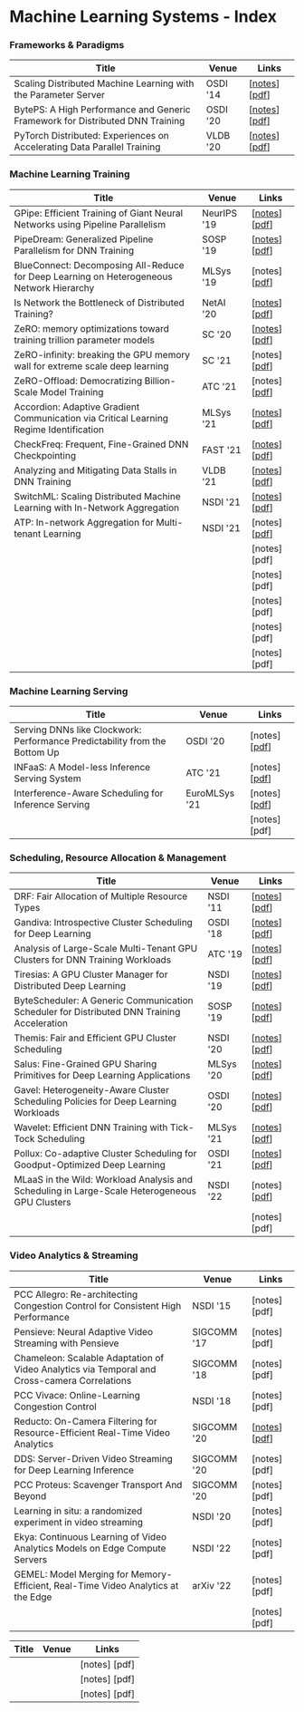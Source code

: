 # Machine Learning Systems - Index

### Frameworks & Paradigms

| Title                                                                         | Venue    | Links                                                                                                                                                      |
| ----------------------------------------------------------------------------- | -------- | ---------------------------------------------------------------------------------------------------------------------------------------------------------- |
| Scaling Distributed Machine Learning with the Parameter Server                | OSDI '14 | \[[notes](scaling-distributed-machine-learning-with-the-parameter-server.md)] \[[pdf](http://www.cs.cmu.edu/\~muli/file/parameter\_server\_osdi14.pdf)]    |
| BytePS: A High Performance and Generic Framework for Distributed DNN Training | OSDI '20 | \[[notes](byteps-a-high-performance-and-generic-framework-for-distributed-dnn-training.md)] \[[pdf](https://www.usenix.org/system/files/osdi20-jiang.pdf)] |
| PyTorch Distributed: Experiences on Accelerating Data Parallel Training       | VLDB '20 | \[[notes](pytorch-distributed-experiences-on-accelerating-data-parallel-training.md)] \[[pdf](https://arxiv.org/pdf/2006.15704.pdf)]                       |

### Machine Learning Training

| Title                                                                                    | Venue       | Links                                                                                                                                                                                                   |
| ---------------------------------------------------------------------------------------- | ----------- | ------------------------------------------------------------------------------------------------------------------------------------------------------------------------------------------------------- |
| GPipe: Efficient Training of Giant Neural Networks using Pipeline Parallelism            | NeurIPS '19 | \[[notes](gpipe-efficient-training-of-giant-neural-networks-using-pipeline-parallelism.md)] \[[pdf](https://papers.nips.cc/paper/2019/file/093f65e080a295f8076b1c5722a46aa2-Paper.pdf)]                 |
| PipeDream: Generalized Pipeline Parallelism for DNN Training                             | SOSP '19    | \[[notes](pipedream-generalized-pipeline-parallelism-for-dnn-training.md)] \[[pdf](https://arxiv.org/pdf/1806.03377.pdf)]                                                                               |
| BlueConnect: Decomposing All-Reduce for Deep Learning on Heterogeneous Network Hierarchy | MLSys '19   | \[notes] \[[pdf](https://mlsys.org/Conferences/2019/doc/2019/130.pdf)]                                                                                                                                  |
| Is Network the Bottleneck of Distributed Training?                                       | NetAI '20   | \[[notes](is-network-the-bottleneck-of-distributed-training.md)] \[[pdf](https://dl.acm.org/doi/pdf/10.1145/3405671.3405810)]                                                                           |
| ZeRO: memory optimizations toward training trillion parameter models                     | SC '20      | \[[notes](zero-memory-optimizations-toward-training-trillion-parameter-models.md)] \[[pdf](https://arxiv.org/pdf/1910.02054.pdf)]                                                                       |
| ZeRO-infinity: breaking the GPU memory wall for extreme scale deep learning              | SC '21      | \[notes] \[[pdf](https://arxiv.org/pdf/2104.07857.pdf)]                                                                                                                                                 |
| ZeRO-Offload: Democratizing Billion-Scale Model Training                                 | ATC '21     | \[notes] \[[pdf](http://pasalabs.org/papers/2021/ATC21\_zero-offload.pdf)]                                                                                                                              |
| Accordion: Adaptive Gradient Communication via Critical Learning Regime Identification   | MLSys '21   | \[[notes](accordion-adaptive-gradient-communication-via-critical-learning-regime-identification.md)] \[[pdf](https://proceedings.mlsys.org/paper/2021/file/1d7f7abc18fcb43975065399b0d1e48e-Paper.pdf)] |
| CheckFreq: Frequent, Fine-Grained DNN Checkpointing                                      | FAST '21    | \[[notes](checkfreq-frequent-fine-grained-dnn-checkpointing.md)] \[[pdf](https://www.usenix.org/system/files/fast21-mohan.pdf)]                                                                         |
| Analyzing and Mitigating Data Stalls in DNN Training                                     | VLDB '21    | \[[notes](analyzing-and-mitigating-data-stalls-in-dnn-training.md)] \[[pdf](https://www.cs.utexas.edu/\~vijay/papers/vldb21-datastalls.pdf)]                                                            |
| SwitchML: Scaling Distributed Machine Learning with In-Network Aggregation               | NSDI '21    | \[[notes](switchml-scaling-distributed-machine-learning-with-in-network-aggregation.md)] \[[pdf](https://www.usenix.org/system/files/nsdi21-sapio.pdf)]                                                 |
| ATP: In-network Aggregation for Multi-tenant Learning                                    | NSDI '21    | \[notes] \[[pdf](https://www.usenix.org/system/files/nsdi21-lao.pdf)]                                                                                                                                   |
|                                                                                          |             | \[notes] \[pdf]                                                                                                                                                                                         |
|                                                                                          |             | \[notes] \[pdf]                                                                                                                                                                                         |
|                                                                                          |             | \[notes] \[pdf]                                                                                                                                                                                         |
|                                                                                          |             | \[notes] \[pdf]                                                                                                                                                                                         |
|                                                                                          |             | \[notes] \[pdf]                                                                                                                                                                                         |

### Machine Learning Serving

| Title                                                                      | Venue         | Links                                                                      |
| -------------------------------------------------------------------------- | ------------- | -------------------------------------------------------------------------- |
| Serving DNNs like Clockwork: Performance Predictability from the Bottom Up | OSDI '20      | \[notes] \[[pdf](https://www.usenix.org/system/files/osdi20-gujarati.pdf)] |
| INFaaS: A Model-less Inference Serving System                              | ATC '21       | \[notes] \[[pdf](https://www.usenix.org/system/files/atc21-romero.pdf)]    |
| Interference-Aware Scheduling for Inference Serving                        | EuroMLSys '21 | \[notes] \[[pdf](https://dl.acm.org/doi/pdf/10.1145/3437984.3458837)]      |
|                                                                            |               | \[notes] \[pdf]                                                            |



### Scheduling, Resource Allocation & Management

| Title                                                                                         | Venue     | Links                                                                                                                                                                      |
| --------------------------------------------------------------------------------------------- | --------- | -------------------------------------------------------------------------------------------------------------------------------------------------------------------------- |
| DRF: Fair Allocation of Multiple Resource Types                                               | NSDI '11  | \[[notes](dominant-resource-fairness-fair-allocation-of-multiple-resource-types.md)] \[[pdf](https://cs.stanford.edu/\~matei/papers/2011/nsdi\_drf.pdf)]                   |
| Gandiva: Introspective Cluster Scheduling for Deep Learning                                   | OSDI '18  | \[[notes](gandiva-introspective-cluster-scheduling-for-deep-learning.md)] \[[pdf](https://www.usenix.org/system/files/osdi18-xiao.pdf)]                                    |
| Analysis of Large-Scale Multi-Tenant GPU Clusters for DNN Training Workloads                  | ATC '19   | \[[notes](analysis-of-large-scale-multi-tenant-gpu-clusters-for-dnn-training-workloads.md)] \[[pdf](https://www.usenix.org/system/files/atc19-jeon.pdf)]                   |
| Tiresias: A GPU Cluster Manager for Distributed Deep Learning                                 | NSDI '19  | \[[notes](tiresias-a-gpu-cluster-manager-for-distributed-deep-learning.md)] \[[pdf](https://www.usenix.org/system/files/nsdi19-gu.pdf)]                                    |
| ByteScheduler: A Generic Communication Scheduler for Distributed DNN Training Acceleration    | SOSP '19  | \[[notes](bytescheduler-a-generic-communication-scheduler-for-distributed-dnn-training-acceleration.md)] \[[pdf](https://i.cs.hku.hk/\~cwu/papers/yhpeng-sosp19.pdf)]      |
| Themis: Fair and Efficient GPU Cluster Scheduling                                             | NSDI '20  | \[[notes](themis-fair-and-efficient-gpu-cluster-scheduling.md)] \[[pdf](https://www.usenix.org/system/files/nsdi20-paper-mahajan.pdf)]                                     |
| Salus: Fine-Grained GPU Sharing Primitives for Deep Learning Applications                     | MLSys '20 | \[[notes](salus-fine-grained-gpu-sharing-primitives-for-deep-learning-applications.md)] \[[pdf](https://www.mosharaf.com/wp-content/uploads/salus-mlsys20.pdf)]            |
| Gavel: Heterogeneity-Aware Cluster Scheduling Policies for Deep Learning Workloads            | OSDI '20  | \[[notes](gavel-heterogeneity-aware-cluster-scheduling-policies-for-deep-learning-workloads.md)] \[[pdf](https://cs.stanford.edu/\~matei/papers/2020/osdi\_gavel.pdf)]     |
| Wavelet: Efficient DNN Training with Tick-Tock Scheduling                                     | MLSys '21 | \[[notes](wavelet-efficient-dnn-training-with-tick-tock-scheduling.md)] \[[pdf](https://proceedings.mlsys.org/paper/2021/file/c81e728d9d4c2f636f067f89cc14862c-Paper.pdf)] |
| Pollux: Co-adaptive Cluster Scheduling for Goodput-Optimized Deep Learning                    | OSDI '21  | \[[notes](pollux-co-adaptive-cluster-scheduling-for-goodput-optimized-deep-learning.md)] \[[pdf](https://www.pdl.cmu.edu/PDL-FTP/CloudComputing/osdi21-pollux.pdf)]        |
| MLaaS in the Wild: Workload Analysis and Scheduling in Large-Scale Heterogeneous GPU Clusters | NSDI '22  | \[notes] \[[pdf](https://qzweng.github.io/files/2022NSDI-MLaaS-Weng.pdf)]                                                                                                  |
|                                                                                               |           | \[notes] \[pdf]                                                                                                                                                            |



### Video Analytics & Streaming



| Title                                                                                        | Venue       | Links                                                                                                                                                                           |
| -------------------------------------------------------------------------------------------- | ----------- | ------------------------------------------------------------------------------------------------------------------------------------------------------------------------------- |
| PCC Allegro: Re-architecting Congestion Control for Consistent High Performance              | NSDI '15    | \[notes] \[pdf]                                                                                                                                                                 |
| Pensieve: Neural Adaptive Video Streaming with Pensieve                                      | SIGCOMM '17 | \[notes] \[pdf]                                                                                                                                                                 |
| Chameleon: Scalable Adaptation of Video Analytics via Temporal and Cross-camera Correlations | SIGCOMM '18 | \[notes] \[pdf]                                                                                                                                                                 |
| PCC Vivace: Online-Learning Congestion Control                                               | NSDI '18    | \[notes] \[pdf]                                                                                                                                                                 |
| Reducto: On-Camera Filtering for Resource-Efficient Real-Time Video Analytics                | SIGCOMM '20 | \[[notes](reducto-on-camera-filtering-for-resource-efficient-real-time-video-analytics.md)] \[[pdf](https://www.cs.princeton.edu/\~ravian/publications/reducto\_sigcomm20.pdf)] |
| DDS: Server-Driven Video Streaming for Deep Learning Inference                               | SIGCOMM '20 | \[notes] \[pdf]                                                                                                                                                                 |
| PCC Proteus: Scavenger Transport And Beyond                                                  | SIGCOMM '20 | \[notes] \[pdf]                                                                                                                                                                 |
| Learning in situ: a randomized experiment in video streaming                                 | NSDI '20    | \[notes] \[pdf]                                                                                                                                                                 |
| Ekya: Continuous Learning of Video Analytics Models on Edge Compute Servers                  | NSDI '22    | \[notes] \[pdf]                                                                                                                                                                 |
| GEMEL: Model Merging for Memory-Efficient, Real-Time Video Analytics at the Edge             | arXiv '22   | \[notes] \[pdf]                                                                                                                                                                 |
|                                                                                              |             | \[notes] \[pdf]                                                                                                                                                                 |





| Title | Venue | Links           |
| ----- | ----- | --------------- |
|       |       | \[notes] \[pdf] |
|       |       | \[notes] \[pdf] |
|       |       | \[notes] \[pdf] |


